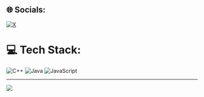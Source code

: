 
## 🌐 Socials:
[![X](https://img.shields.io/badge/X-black.svg?logo=X&logoColor=white)](https://x.com/https://x.com/Abhishekmill) 

# 💻 Tech Stack:
![C++](https://img.shields.io/badge/c++-%2300599C.svg?style=for-the-badge&logo=c%2B%2B&logoColor=white) ![Java](https://img.shields.io/badge/java-%23ED8B00.svg?style=for-the-badge&logo=openjdk&logoColor=white) ![JavaScript](https://img.shields.io/badge/javascript-%23323330.svg?style=for-the-badge&logo=javascript&logoColor=%23F7DF1E)


---
[![](https://visitcount.itsvg.in/api?id=abhishekmill&icon=0&color=0)](https://visitcount.itsvg.in)

<!-- Proudly created with GPRM ( https://gprm.itsvg.in ) -->
